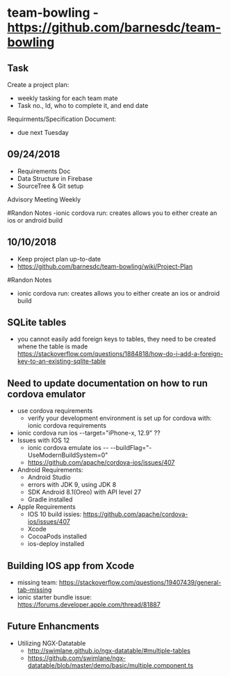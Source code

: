# team-bowling - https://github.com/barnesdc/team-bowling

## Task

Create a project plan:

- weekly tasking for each team mate
- Task no., Id, who to complete it, and end date

Requirments/Specification Document:

- due next Tuesday

## 09/24/2018

- Requirements Doc
- Data Structure in Firebase
- SourceTree & Git setup

Advisory Meeting Weekly

#Randon Notes
-ionic cordova run: creates allows you to either create an ios or android build
## 10/10/2018

- Keep project plan up-to-date
- https://github.com/barnesdc/team-bowling/wiki/Project-Plan

#Randon Notes

- ionic cordova run: creates allows you to either create an ios or android build

## SQLite tables

- you cannot easily add foreign keys to tables, they need to be created whene the table is made
  https://stackoverflow.com/questions/1884818/how-do-i-add-a-foreign-key-to-an-existing-sqlite-table

## Need to update documentation on how to run cordova emulator

- use cordova requirements
  - verify your development environment is set up for cordova with: ionic cordova requirements
- ionic cordova run ios --target="iPhone-x, 12.9" ??
- Issues with IOS 12
  - ionic cordova emulate ios -- --buildFlag="-UseModernBuildSystem=0"
  - https://github.com/apache/cordova-ios/issues/407
- Android Requirements:
  - Android Studio
  - errors with JDK 9, using JDK 8
  - SDK Android 8.1(Oreo) with API level 27
  - Gradle installed
- Apple Requirements
  - IOS 10 build issies: https://github.com/apache/cordova-ios/issues/407
  - Xcode
  - CocoaPods installed
  - ios-deploy installed
  
## Building IOS app from Xcode
  - missing team: https://stackoverflow.com/questions/19407439/general-tab-missing
  - ionic starter bundle issue: https://forums.developer.apple.com/thread/81887

## Future Enhancments
  - Utilizing NGX-Datatable
    - http://swimlane.github.io/ngx-datatable/#multiple-tables
    - https://github.com/swimlane/ngx-datatable/blob/master/demo/basic/multiple.component.ts
